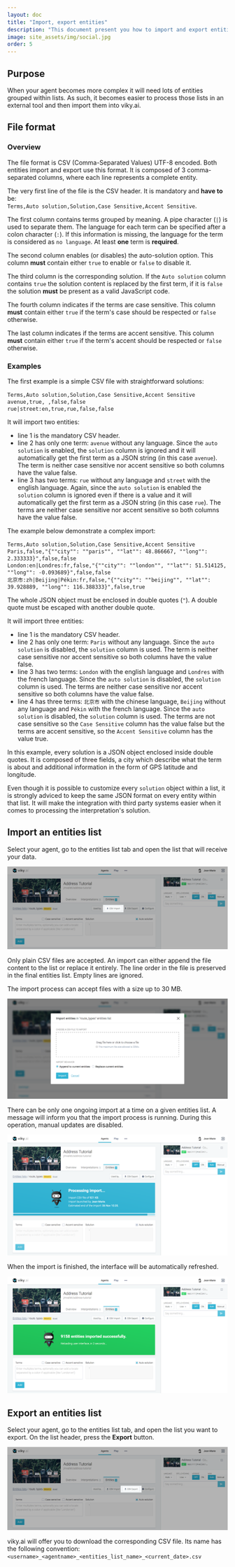 ```yaml
---
layout: doc
title: "Import, export entities"
description: "This document present you how to import and export entities list to and from viky.ai."
image: site_assets/img/social.jpg
order: 5
---
```


## Purpose

When your agent becomes more complex it will need lots of entities grouped within lists.
As such, it becomes easier to process those lists in an external tool and then import them into viky.ai.

## File format
### Overview

The file format is CSV (Comma-Separated Values) UTF-8 encoded. Both entities import and export use this format. It is composed of  3 comma-separated columns, where each line represents a complete entity.

The very first line of the file is the CSV header. It is mandatory and **have to** be:\
`Terms,Auto solution,Solution,Case Sensitive,Accent Sensitive`.

The first column contains terms grouped by meaning. A pipe character (`|`) is used to separate them.  The language for each term can be specified after a colon character (`:`). If this information is missing, the language for the term is considered as `no language`. At least **one** term is **required**.

The second column enables (or disables) the auto-solution option. This column **must** contain either `true` to enable or `false` to disable it.

The third column is the corresponding solution. If the `Auto solution` column contains `true` the solution content is replaced by the first term, if it is `false` the solution **must** be present as a valid JavaScript code.

The fourth column indicates if the terms are case sensitive. This column **must** contain either `true` if the term's case should be respected or `false` otherwise.

The last column indicates if the terms are accent sensitive. This column **must** contain either `true` if the term's accent should be respected or `false` otherwise.

### Examples

The first example is a simple CSV file with straightforward solutions:

```
Terms,Auto solution,Solution,Case Sensitive,Accent Sensitive
avenue,true, ,false,false
rue|street:en,true,rue,false,false
```

It will import two entities:
  - line 1 is the mandatory CSV header.
  - line 2 has only one term: `avenue` without any language. Since the `auto solution` is enabled, the `solution` column is ignored and it will automatically get the first term as a JSON string (in this case `avenue`). The term is neither case sensitive nor accent sensitive so both columns have the value false.
  - line 3 has two terms: `rue` without any language and `street` with the english language. Again, since the `auto solution` is enabled the `solution` column is ignored even if there is a value and it will automatically get the first term as a JSON string (in this case `rue`). The terms are neither case sensitive nor accent sensitive so both columns have the value false.

The example below demonstrate a complex import:

```
Terms,Auto solution,Solution,Case Sensitive,Accent Sensitive
Paris,false,"{""city"": ""paris"", ""lat"": 48.866667, ""long"": 2.333333}",false,false
London:en|Londres:fr,false,"{""city"": ""london"", ""lat"": 51.514125, ""long"": -0.093689}",false,false
北京市:zh|Beijing|Pékin:fr,false,"{""city"": ""beijing"", ""lat"": 39.928889, ""long"": 116.388333}",false,true
```

<aside class="primary">
  <p>
    The whole JSON object must be enclosed in double quotes (<code>"</code>). A double quote must be escaped with another double quote.
  </p>
</aside>

It will import three entities:
  - line 1 is the mandatory CSV header.
  - line 2 has only one term: `Paris` without any language. Since the `auto solution` is disabled, the `solution` column is used. The term is neither case sensitive nor accent sensitive so both columns have the value false.
  - line 3 has two terms: `London` with the english language and `Londres` with the french language. Since the `auto solution` is disabled, the `solution` column is used. The terms are neither case sensitive nor accent sensitive so both columns have the value false.
  - line 4 has three terms: `北京市` with the chinese language, `Beijing` without any language and `Pékin` with the french language. Since the `auto solution` is disabled, the `solution` column is used. The terms are not case sensitive so the `Case Sensitive` column has the value false but the terms are accent sensitive, so the `Accent Sensitive` column has the value true.

In this example, every solution is a JSON object enclosed inside double quotes. It is composed of three fields, a city which describe what the term is about and additional information in the form of GPS latitude and longitude.

<aside class="warning">
  <p>
Even though it is possible to customize every <code>solution</code> object within a list, it is strongly adviced to keep the same JSON format on every entity within that list. It will make the integration with third party systems easier when it comes to processing the interpretation's solution.
  </p>
</aside>

## Import an entities list

Select your agent, go to the entities list tab and open the list that will receive your data.

![Import entities list button location screenshot](img/import_button.png "Import an entities list")

Only plain CSV files are accepted. An import can either append the file content to the list or replace it entirely. The line order in the file is preserved in the final entities list. Empty lines are ignored.

The import process can accept files with a size up to 30 MB.

![Import modal window screenshot](img/import_modal.png "Import modal window")

There can be only one ongoing import at a time on a given entities list. A message will inform you that the import process is running. During this operation, manual updates are disabled.

![Import progress message screenshot](img/import_in_progress.png "Import in progress")

When the import is finished, the interface will be automatically refreshed.

![Import finished message screenshot](img/import_done.png "Import done")

## Export an entities list

Select your agent, go to the entities list tab, and open the list you want to export. On the list header, press the **Export** button.

![Export entities list button location screenshot](img/export_button.png "Export an entities list")

viky.ai will offer you to download the corresponding CSV file. Its name has the following convention: `<username>_<agentname>_<entities_list_name>_<current_date>.csv`
